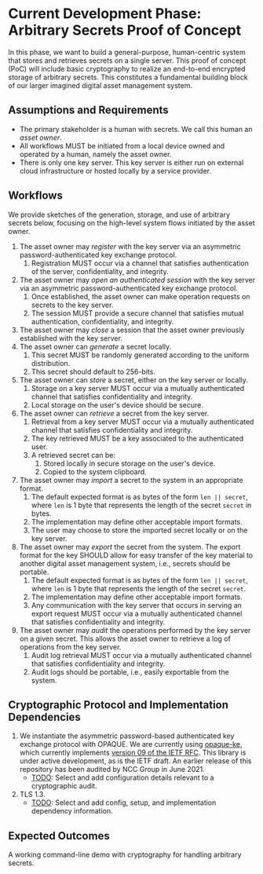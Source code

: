# Current Development Phase: Arbitrary Secrets Proof of Concept

In this phase, we want to build a general-purpose, human-centric system that stores and retrieves secrets on a single server. This proof of concept (PoC) will include basic cryptography to realize an end-to-end encrypted storage of arbitrary secrets. This constitutes a fundamental building block of our larger imagined digital asset management system. 

## Assumptions and Requirements
- The primary stakeholder is a human with secrets. We call this human an _asset owner_.
- All workflows MUST be initiated from a local device owned and operated by a human, namely the asset owner.
- There is only one key server. This key server is either run on external cloud infrastructure or hosted locally by a service provider.


## Workflows
We provide sketches of the generation, storage, and use of arbitrary secrets below, focusing on the high-level system flows initiated by the asset owner. 

1. The asset owner may _register_ with the key server via an asymmetric password-authenticated key exchange protocol.
    1. Registration MUST occur via a channel that satisfies authentication of the server, confidentiality, and integrity.
1. The asset owner may _open an authenticated session_ with the key server via an asymmetric password-authenticated key exchange protocol. 
    1. Once established, the asset owner can make operation requests on secrets to the key server. 
    1. The session MUST provide a secure channel that satisfies mutual authentication, confidentiality, and integrity.
1. The asset owner may _close_ a session that the asset owner previously established with the key server.
1. The asset owner can _generate_ a secret locally.
    1. This secret MUST be randomly generated according to the uniform distribution.
    1. This secret should default to 256-bits.
1. The asset owner can _store_ a secret, either on the key server or locally.
    1. Storage on a key server MUST occur via a mutually authenticated channel that satisfies confidentiality and integrity. 
    1. Local storage on the user's device should be secure.
1. The asset owner can _retrieve_ a secret from the key server. 
    1. Retrieval from a key server MUST occur via a mutually authenticated channel that satisfies confidentiality and integrity. 
    1. The key retrieved MUST be a key associated to the authenticated user.
    1. A retrieved secret can be:
        1. Stored locally in secure storage on the user's device.
        1. Copied to the system clipboard.
1. The asset owner may _import_ a secret to the system in an appropriate format. 
    1. The default expected format is as bytes of the form ``len || secret``, where `len` is 1 byte that represents the length of the secret `secret` in bytes.
    1. The implementation may define other acceptable import formats.
    1. The user may choose to store the imported secret locally or on the key server.
1. The asset owner may _export_ the secret from the system. The export format for the key SHOULD allow for easy transfer of the key material to another digital asset management system, i.e., secrets should be portable.
    1. The default expected format is as bytes of the form ``len || secret``, where `len` is 1 byte that represents the length of the secret `secret`.
    1. The implementation may define other acceptable import formats.
    1. Any communication with the key server that occurs in serving an export request MUST occur via a mutually authenticated channel that satisfies confidentiality and integrity. 
1. The asset owner may _audit_ the operations performed by the key server on a given secret. This allows the asset owner to retrieve a log of operations from the key server.
    1. Audit log retrieval MUST occur via a mutually authenticated channel that satisfies confidentiality and integrity.
    1. Audit logs should be portable, i.e., easily exportable from the system.

## Cryptographic Protocol and Implementation Dependencies
1. We instantiate the asymmetric password-based authenticated key exchange protocol with OPAQUE. We are currently using [opaque-ke](https://docs.rs/opaque-ke/2.0.0-pre.2/opaque_ke/index.html), which currently implements [version 09 of the IETF RFC](https://datatracker.ietf.org/doc/draft-irtf-cfrg-opaque/09/). This library is under active development, as is the IETF draft. An earlier release of this repository has been audited by NCC Group in June 2021. 
    - [TODO](https://github.com/boltlabs-inc/key-mgmt-spec/issues/21): Select and add configuration details relevant to a cryptographic audit.
1. TLS 1.3. 
    - [TODO](https://github.com/boltlabs-inc/key-mgmt-spec/issues/22): Select and add config, setup, and implementation dependency information.

## Expected Outcomes
A working command-line demo with cryptography for handling arbitrary secrets. 